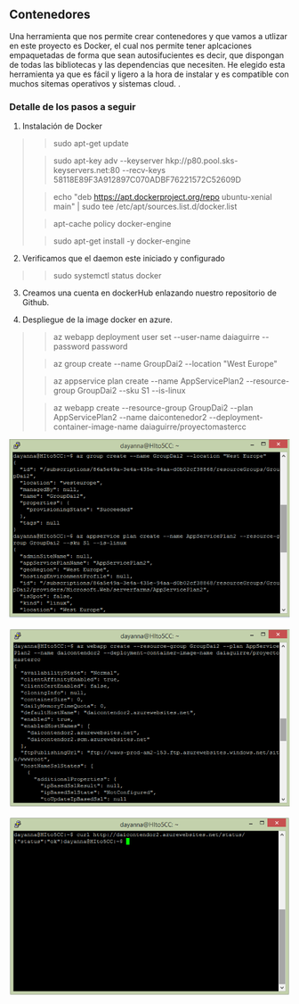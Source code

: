 ## Contenedores 

Una herramienta que nos permite crear contenedores y que vamos a utlizar en este proyecto es Docker, el cual nos permite tener aplcaciones empaquetadas de forma que sean autosifucientes es decir, que dispongan de todas las bibliotecas y las dependencias que necesiten. He elegido esta herramienta ya que es fácil y ligero a la hora de instalar y es compatible con muchos sitemas operativos y sistemas cloud. . 

### Detalle de los pasos a seguir

1. Instalación de Docker

>
>> sudo apt-get update
>
>> sudo apt-key adv --keyserver hkp://p80.pool.sks-keyservers.net:80 --recv-keys 58118E89F3A912897C070ADBF76221572C52609D
>
>> echo "deb https://apt.dockerproject.org/repo ubuntu-xenial main" | sudo tee /etc/apt/sources.list.d/docker.list
>
>> apt-cache policy docker-engine
>
>> sudo apt-get install -y docker-engine
>>

2. Verificamos que el daemon este iniciado y configurado

>
>> sudo systemctl status docker

3. Creamos una cuenta en dockerHub enlazando nuestro repositorio de Github.

4. Despliegue de la image docker en azure.

>
>> az webapp deployment user set --user-name daiaguirre --password password
>
>> az group create --name GroupDai2 --location "West Europe"
>
>> az appservice plan create --name AppServicePlan2 --resource-group GroupDai2 --sku S1 --is-linux
>
>> az webapp create --resource-group GroupDai2 --plan AppServicePlan2 --name daicontenedor2 --deployment-container-image-name daiaguirre/proyectomastercc
>> 



![](https://github.com/daiaguirre979/CC-Master/blob/master/docker1.png)

![](https://github.com/daiaguirre979/CC-Master/blob/master/docker2.png)

![](https://github.com/daiaguirre979/CC-Master/blob/master/docker3.png)


